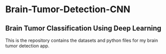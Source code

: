 # Brain-Tumor-Detection-CNN
## Brain Tumor Classification Using Deep Learning

This is the repository contains the datasets and python files for my brain tumor detection app.

